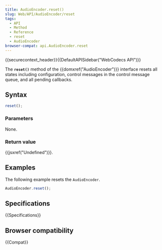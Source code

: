 ```yaml
---
title: AudioEncoder.reset()
slug: Web/API/AudioEncoder/reset
tags:
  - API
  - Method
  - Reference
  - reset
  - AudioEncoder
browser-compat: api.AudioEncoder.reset
---
```

{{securecontext_header}}{{DefaultAPISidebar("WebCodecs API")}}

The **`reset()`** method of the {{domxref("AudioEncoder")}} interface resets all states including configuration, control messages in the control message queue, and all pending callbacks.

## Syntax

```js
reset();
```

### Parameters

None.

### Return value

{{jsxref("Undefined")}}.

## Examples

The following example resets the `AudioEncoder`.

```js
AudioEncoder.reset();
```

## Specifications

{{Specifications}}

## Browser compatibility

{{Compat}}
